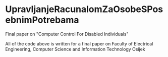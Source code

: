 # UpravljanjeRacunalomZaOsobeSPosebnimPotrebama
Final paper on "Computer Control For Disabled Individuals"

All of the code above is written for a final paper on Faculty of Electrical Engineering, Computer Science and Information Technology Osijek
